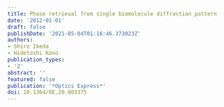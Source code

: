 ```yaml
---
title: Phase retrieval from single biomolecule diffraction pattern
date: '2012-01-01'
draft: false
publishDate: '2021-05-04T01:16:46.373023Z'
authors:
- Shiro Ikeda
- Hidetoshi Kono
publication_types:
- '2'
abstract: ''
featured: false
publication: '*Optics Express*'
doi: 10.1364/OE.20.003375
---
```

